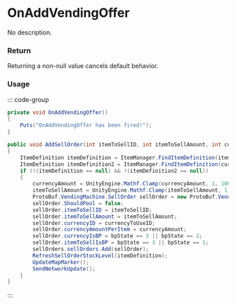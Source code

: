 <Badge type="danger" text="Carbon Compatible"/><Badge type="warning" text="Oxide Compatible"/>
# OnAddVendingOffer
No description.
### Return
Returning a non-null value cancels default behavior.

### Usage
::: code-group
```csharp [Example]
private void OnAddVendingOffer()
{
	Puts("OnAddVendingOffer has been fired!");
}
```
```csharp [Source — Assembly-CSharp @ VendingMachine]
public void AddSellOrder(int itemToSellID, int itemToSellAmount, int currencyToUseID, int currencyAmount, byte bpState)
{
	ItemDefinition itemDefinition = ItemManager.FindItemDefinition(itemToSellID);
	ItemDefinition itemDefinition2 = ItemManager.FindItemDefinition(currencyToUseID);
	if (!(itemDefinition == null) && !(itemDefinition2 == null))
	{
		currencyAmount = UnityEngine.Mathf.Clamp(currencyAmount, 1, 10000);
		itemToSellAmount = UnityEngine.Mathf.Clamp(itemToSellAmount, 1, itemDefinition.stackable);
		ProtoBuf.VendingMachine.SellOrder sellOrder = new ProtoBuf.VendingMachine.SellOrder();
		sellOrder.ShouldPool = false;
		sellOrder.itemToSellID = itemToSellID;
		sellOrder.itemToSellAmount = itemToSellAmount;
		sellOrder.currencyID = currencyToUseID;
		sellOrder.currencyAmountPerItem = currencyAmount;
		sellOrder.currencyIsBP = bpState == 3 || bpState == 2;
		sellOrder.itemToSellIsBP = bpState == 3 || bpState == 1;
		sellOrders.sellOrders.Add(sellOrder);
		RefreshSellOrderStockLevel(itemDefinition);
		UpdateMapMarker();
		SendNetworkUpdate();
	}
}

```
:::
